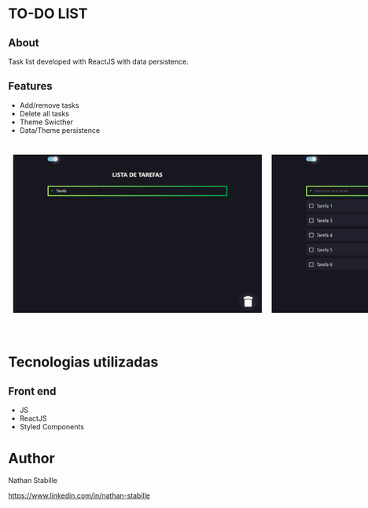 # TO-DO LIST

## About

Task list developed with ReactJS with data persistence.

## Features

- Add/remove tasks
- Delete all tasks
- Theme Swicther
- Data/Theme persistence

<br>
<div style= "display: flex">
<img style="border: solid 1px; margin: 10px;" src="./public/github/to-do-list-01.gif">
<img style="border: solid 1px; margin: 10px" src="./public/github/to-do-list-02.gif">
</div>
<br>
<br>

# Tecnologias utilizadas

## Front end

- JS
- ReactJS
- Styled Components

# Author

Nathan Stabille

https://www.linkedin.com/in/nathan-stabille
